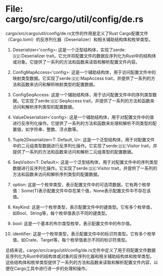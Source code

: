 # File: cargo/src/cargo/util/config/de.rs

cargo/src/cargo/util/config/de.rs文件的作用是定义了Rust Cargo配置文件（Cargo.toml）的反序列化器（Deserializer）和相关辅助结构体和枚举类型。

1. Deserializer<'config>: 这是一个泛型结构体，实现了serde::de::Deserializer trait。它允许将配置文件的数据反序列化为Rust中的结构体或对象。它提供了一系列的方法和函数来读取和解析配置文件内容。

2. ConfigMapAccess<'config>: 这是一个辅助结构体，用于访问配置文件中的映射类型数据。它实现了serde::de::MapAccess trait，并提供了一系列的方法和函数来访问和解析映射类型的配置数据。

3. ConfigSeqAccess: 这是一个辅助结构体，用于访问配置文件中的序列类型数据。它实现了serde::de::SeqAccess trait，并提供了一系列的方法和函数来访问和解析序列类型的配置数据。

4. ValueDeserializer<'config>: 这是一个辅助结构体，用于对配置文件中的值进行反序列化操作。它提供了一系列的方法和函数来处理和解析不同类型的配置值，如字符串、整数、浮点数等。

5. Tuple2Deserializer<T: Default, U>: 这是一个泛型结构体，用于对配置文件中的二元组类型数据进行反序列化操作。它实现了serde::de::Visitor trait，并提供了一系列的方法和函数来访问和解析二元组类型的配置数据。

6. SeqVisitor<T: Default>: 这是一个泛型结构体，用于对配置文件中的序列类型数据进行反序列化操作。它实现了serde::de::Visitor trait，并提供了一系列的方法和函数来访问和解析序列类型的配置数据。

7. option: 这是一个枚举类型，表示配置文件中的可选项数据。它有两个枚举值：Some(T)表示配置文件中存在某个值，None表示配置文件中不存在该值。

8. KeyKind: 这是一个枚举类型，表示配置文件中的键类型。它有多个枚举值，如Bool、String等，每个枚举值表示不同的键类型。

9. bool: 这是一个基本的布尔类型枚举，表示配置文件中的布尔值。

10. identifier: 这是一个枚举类型，表示配置文件中的标识符类型。它有多个枚举值，如Crate、Target等，每个枚举值表示不同的标识符类型。

总结来说，cargo/src/cargo/util/config/de.rs文件中定义了用于将配置文件数据反序列化为Rust中的结构体或对象的反序列化器和相关辅助结构体和枚举类型。这些结构体和枚举类型提供了一系列的方法和函数来读取和解析配置文件内容，以便在Cargo工具中进行进一步的处理和操作。

